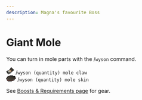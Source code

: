 ```yaml
---
description: Magna's favourite Boss
---
```


# Giant Mole

You can turn in mole parts with the /`wyson` command.

![](<../.gitbook/assets/Mole claw.png>)  /`wyson (quantity) mole claw`\
![](<../.gitbook/assets/Mole skin.png>) /`wyson (quantity) mole skin`

See [Boosts & Requirements page](https://wiki.oldschool.gg/bosses/boosts-and-requirements) for gear.
